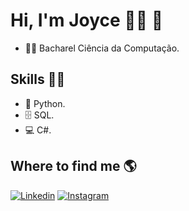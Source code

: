 # **Hi, I'm Joyce** 👩‍💻 👋 

* 👩‍🎓 Bacharel Ciência da Computação.

## Skills 👩‍💻

* 🐍 Python.
* 🗄 SQL.
* 💻 C#.

## Where to find me :earth_americas:

[![Linkedin](https://img.shields.io/badge/Linkedin-000?style=for-the-badge&logo=linkedin&logoColor=008000)](https://www.linkedin.com/in/joyce-alexia-254a47164/) [![Instagram](https://img.shields.io/badge/Instagram-000?style=for-the-badge&logo=instagram&logoColor=008000)](https://www.instagram.com/jhoyalexia/)
